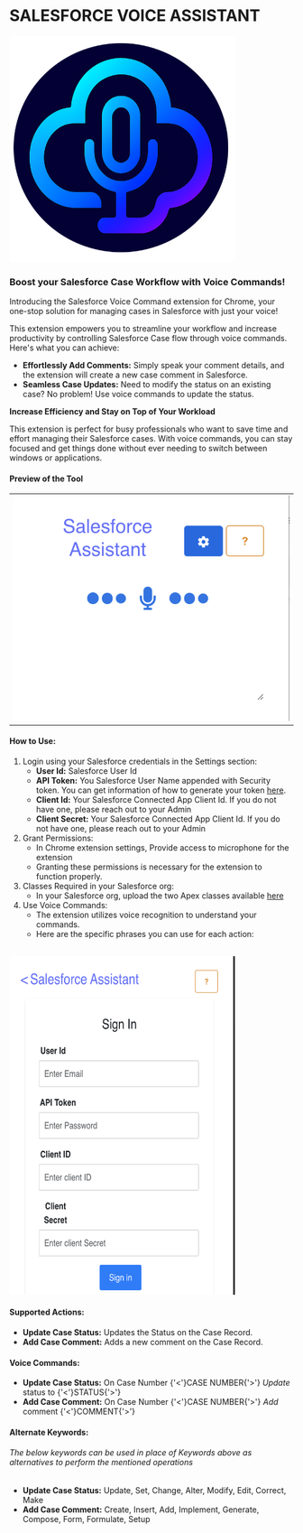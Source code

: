 <h1>SALESFORCE VOICE ASSISTANT</h1>
<img src="screenshots/image.png" alt="project-screenshot" width="400" height="400/">

<h3>Boost your Salesforce Case Workflow with Voice Commands!</h3>
<p>Introducing the Salesforce Voice Command extension for Chrome, your one-stop solution for managing cases in Salesforce with just your voice!</p>

<p>This extension empowers you to streamline your workflow and increase productivity by controlling Salesforce Case flow through voice commands. Here's what you can achieve:</p>

<ul>
<li><b>Effortlessly Add Comments:</b>  Simply speak your comment details, and the extension will create a new case comment in Salesforce.</li>
<li><b>Seamless Case Updates:</b> Need to modify the status on an existing case? No problem! Use voice commands to update the status.</li>
</ul>

<b>Increase Efficiency and Stay on Top of Your Workload</b>

<p>This extension is perfect for busy professionals who want to save time and effort managing their Salesforce cases. With voice commands, you can stay focused and get things done without ever needing to switch between windows or applications.</p>

<h4>Preview of the Tool</h4>

<table border="0">
 <tr>
    <td><img src="screenshots/Image1.png" alt="project-screenshot" width="600" height="400/"></td>
 </tr>
</table>


<section class="how-to-use">
                <h4>How to Use:</h4>
                <ol>
                    <li>
                        Login using your Salesforce credentials in the Settings section:
                        <ul>
                            <li><b>User Id:</b> Salesforce User Id</li>
                            <li><b>API Token:</b> You Salesforce User Name appended with Security token. You can get information of how to generate your token <a href="https://help.salesforce.com/s/articleView?id=xcloud.user_security_token.htm&type=5" target="_blank">here</a>.</li>
                            <li><b>Client Id:</b> Your Salesforce Connected App Client Id. If you do not have one, please reach out to your Admin</li>
                            <li><b>Client Secret:</b> Your Salesforce Connected App Client Id. If you do not have one, please reach out to your Admin</li>
                        </ul>
                    </li>
                    <li>
                        Grant Permissions:
                        <ul>
                            <li>In Chrome extension settings, Provide access to microphone for the extension</li>
                            <li>Granting these permissions is necessary for the extension to function properly.</li>
                        </ul>
                    </li>
                    <li>
                        Classes Required in your Salesforce org:
                        <ul>
                            <li>In your Salesforce org, upload the two Apex classes available <a href="https://github.com/Beavan1997/sf-voice-assistant/tree/main/apexClasses" target="_blank">here</a></li>
                        </ul>
                    </li>
                    <li>
                        Use Voice Commands:
                        <ul>
                            <li>The extension utilizes voice recognition to understand your commands.</li>
                            <li>Here are the specific phrases you can use for each action:</li>
                        </ul>
                    </li>
                </ol>
            </section>


<br><img src="screenshots/Image2.png" alt="project-screenshot" width="400" height="600/"><br>
<section class="how-to-use">
                <h4>Supported Actions:</h4>
                <ul class="supported-actions">
                    <li><b>Update Case Status:</b> Updates the Status on the Case Record.</li>
                    <li><b>Add Case Comment:</b> Adds a new comment on the Case Record.</li>
                </ul>
            </section>

<section class="how-to-use">
                <h4>Voice Commands:</h4>
                <ul>
                    <li><b>Update Case Status:</b> On Case Number {'<'}CASE NUMBER{'>'} <i>Update</i> status to {'<'}STATUS{'>'}</li>
                    <li><b>Add Case Comment:</b> On Case Number {'<'}CASE NUMBER{'>'} <i>Add</i> comment {'<'}COMMENT{'>'}</li>
                </ul>
                <h4>Alternate Keywords:</h4>
                <h6>The below keywords can be used in place of <i>Keywords</i> above as alternatives to perform the mentioned operations</h6>
                <ul>
                    <li><b>Update Case Status:</b> Update, Set, Change, Alter, Modify, Edit, Correct, Make</li>
                    <li><b>Add Case Comment:</b> Create, Insert, Add, Implement, Generate, Compose, Form, Formulate, Setup</li>
                </ul>
            </section>
